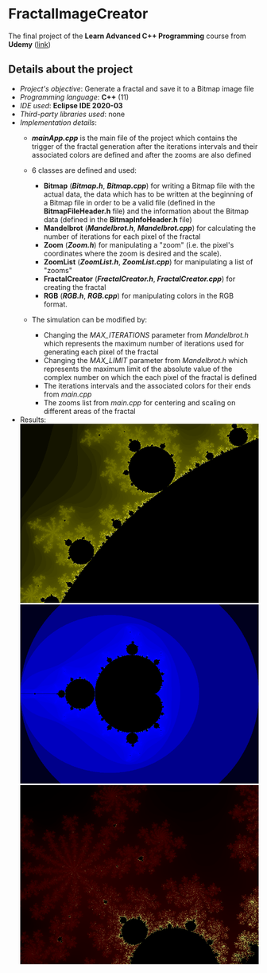 # FractalImageCreator

The final project of the **Learn Advanced C++ Programming** course from **Udemy** ([link](https://www.udemy.com/course/learn-advanced-c-programming))

## Details about the project

 - *Project's objective*: Generate a fractal and save it to a Bitmap image file
 - *Programming language*: **C++** (11)
 - *IDE used*: **Eclipse IDE 2020-03**
 - *Third-party libraries used*: none
 - *Implementation details*:
	 - ***mainApp.cpp*** is the main file of the project which contains the trigger of the fractal generation after the iterations intervals and their associated colors are defined and after the zooms are also defined
	 - 6 classes are defined and used: 
		 - **Bitmap** (***Bitmap.h***, ***Bitmap.cpp***) for writing a Bitmap file with the actual data, the data which has to be written at the beginning of a Bitmap file in order to be a valid file (defined in the **BitmapFileHeader.h** file) and the information about the Bitmap data (defined in the **BitmapInfoHeader.h** file)
		 - **Mandelbrot** (***Mandelbrot.h***, ***Mandelbrot.cpp***) for calculating the number of iterations for each pixel of the fractal
		 - **Zoom** (***Zoom.h***) for manipulating a "zoom" (i.e. the pixel's coordinates where the zoom is desired and the scale).
		 - **ZoomList** (***ZoomList.h***, ***ZoomList.cpp***) for manipulating a list of "zooms"
		 - **FractalCreator** (***FractalCreator.h***, ***FractalCreator.cpp***) for creating the fractal
		 - **RGB** (***RGB.h***, ***RGB.cpp***) for manipulating colors in the RGB format.
		 
	 - The simulation can be modified by:
		 - Changing the *MAX_ITERATIONS* parameter from *Mandelbrot.h* which represents the maximum number of iterations used for generating each pixel of the fractal
		 - Changing the *MAX_LIMIT* parameter from *Mandelbrot.h* which represents the maximum limit of the absolute value of the complex number on which the each pixel of the fractal is defined
		 - The iterations intervals and the associated colors for their ends from *main.cpp*
		 - The zooms list from *main.cpp* for centering and scaling on different areas of the fractal
 - Results:
![Screenshot1](Results/Fractal1.bmp)
![Screenshot2](Results/Fractal2.bmp)
![Screenshot3](Results/Fractal3.bmp)
